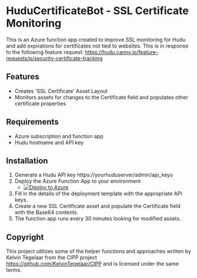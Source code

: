 # HuduCertificateBot - SSL Certificate Monitoring

This is an Azure function app created to improve SSL monitoring for Hudu and add expirations for certificates not tied to websites. This is in response to the following feature request: https://hudu.canny.io/feature-requests/p/security-certificate-tracking

## Features
- Creates 'SSL Certificate' Asset Layout
- Monitors assets for changes to the Certificate field and populates other certificate properties

## Requirements
- Azure subscription and function app
- Hudu hostname and API key

## Installation
1. Generate a Hudu API key https://yourhuduserver/admin/api_keys
2. Deploy the Azure Function App to your environment 
    - [![Deploy to Azure](https://aka.ms/deploytoazurebutton)](https://portal.azure.com/#create/Microsoft.Template/uri/https%3A%2F%2Fraw.githubusercontent.com%2Fjohnduprey%2FHuduCertificateBot%2Fmain%2FDeployment%2FAzureDeployment.json)
4. Fill in the details of the deployment template with the appropriate API keys.
5. Create a new SSL Certificate asset and populate the Certificate field with the Base64 contents.
6. The function app runs every 30 minutes looking for modified assets.

## Copyright
This project utilizes some of the helper functions and approaches written by Kelvin Tegelaar from the CIPP project https://github.com/KelvinTegelaar/CIPP and is licensed under the same terms.